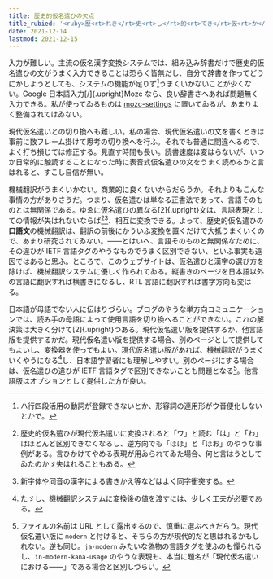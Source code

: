 ```yaml
---
title: 歴史的仮名遣ひの欠点
title_rubied: '<ruby>歴<rt>れき</rt>史<rt>し</rt>的<rt>てき</rt>仮<rt>か</rt>名<rt>な</rt>遣<rt>づか</ruby>ひの<ruby>欠<rt>けっ</rt>点<rt>てん</ruby>'
date: 2021-12-14
lastmod: 2021-12-15
---
```


入力が難しい。主流の仮名漢字変換システムでは、組み込み辞書だけで歴史的仮名遣ひの文がうまく入力できることは恐らく皆無だし、自分で辞書を作ってどうにかしようとしても、システムの機能が足りず[^1]うまくいかないことが少くない。Google 日本語入力[/]{.upright}Mozc なら、良い辞書さへあれば問題無く入力できる。私が使ってゐるものは [mozc-settings](https://github.com/sueka/dotfiles/blob/master/mozc-settings) に置いてゐるが、あまりよく整備されてはゐない。

[^1]: ハ行四段活用の動詞が登録できないとか、形容詞の連用形がウ音便化しないとかで。

現代仮名遣いとの切り換へも難しい。私の場合、現代仮名遣いの文を書くときは事前に数フレーム掛けて思考の切り換へを行ふ。それでも普通に間違へるので、よく打ち損じては修正する。見直す時間も長い。読書速度は変はらないが、いつか日常的に触読することになった時に表音式仮名遣ひの文をうまく読めるかと言はれると、すこし自信が無い。

機械翻訳がうまくいかない。商業的に良くないからだらうか。それよりもこんな事情の方がありさうだ。つまり、仮名遣ひは単なる正書法であって、言語そのものとは無関係である。ゆゑに仮名遣ひの異なる[2]{.upright}文は、言語表現としての情報が失はれないならば[^2][^3]、相互に変換できる。よって、歴史的仮名遣ひの<b>口語文</b>の機械翻訳は、翻訳の前後にかういふ変換を置くだけで大抵うまくいくので、あまり研究されてゐない。——とはいへ、言語そのものと無関係なために、その違ひが IETF 言語タグのやうなものでうまく区別できない、といふ事実も遠因ではあると思ふ。ところで、このウェブサイトは、仮名遣ひと漢字の選び方を除けば、機械翻訳システムに優しく作られてゐる。縦書きのページを日本語以外の言語に翻訳すれば横書きになるし、RTL 言語に翻訳すれば書字方向も変はる。

[^2]: 歴史的仮名遣ひが現代仮名遣いに変換されると「ワ」と読む「は」と「わ」はほとんど区別できなくなるし、逆方向でも「ほほ」と「ほお」のやうな事例がある。言ひかけてやめる表現が用ゐられてゐた場合、何と言はうとしてゐたのかゞ失はれることもある。
[^3]: 新字体や同音の漢字による書きかえ等などはよく同字衝突する。

日本語が母語でない人に伝はりづらい。ブログのやうな単方向コミュニケーションでは、読み手の母語によって使用言語を切り換へることができない。これの解決策は大きく分けて[2]{.upright}つある。現代仮名遣い版を提供するか、他言語版を提供するかだ。現代仮名遣い版を提供する場合、別のページとして提供してもよいし、変換器を使ってもよい。現代仮名遣い版があれば、機械翻訳がうまくいくやうになる[^4]し、日本語学習者にも理解しやすい。別のページにする場合は、仮名遣ひの違ひが IETF 言語タグで区別できないことも問題となる[^5]。他言語版はオプションとして提供した方が良い。

[^4]: たゞし、機械翻訳システムに変換後の値を渡すには、少しく工夫が必要である。
[^5]: ファイルの名前は URL として露出するので、慎重に選ぶべきだらう。現代仮名遣い版に `modern` と付けると、そちらの方が現代的だと思はれるかもしれない。逆も同じ。`ja-modern` みたいな偽物の言語タグを使ふのも憚られるし、`in-modern-kana-usage` のやうな表現も、本当に題名が「現代仮名遣いにおける——」である場合と区別しづらい。
